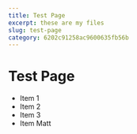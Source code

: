 ```yaml
---
title: Test Page
excerpt: these are my files
slug: test-page
category: 6202c91258ac9600635fb56b
---
```


# Test Page

- Item 1
- Item 2
- Item 3
- Item Matt